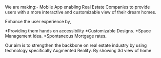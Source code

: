 We are making:-
Mobile App enabling Real Estate Companies to provide users with a more interactive and customizable view of their dream homes.

Enhance the user experience by,


 *Providing them hands on accessibility 
 *Customizable Designs.
 *Space Management Idea.
 *Spontaneous Mortgage rates.

Our aim is to strengthen the backbone on real estate industry by using technology specifically Augmented Reality.
By showing 3d view of home
